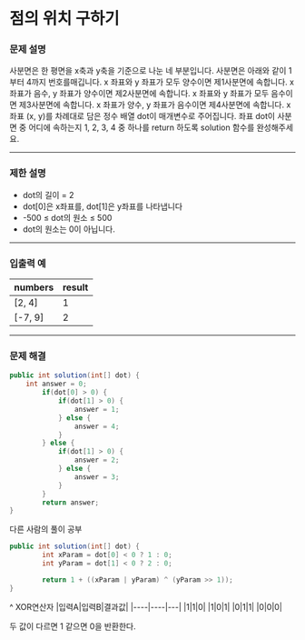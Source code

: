점의 위치 구하기
===
### 문제 설명
사분면은 한 평면을 x축과 y축을 기준으로 나눈 네 부분입니다. 사분면은 아래와 같이 1부터 4까지 번호를매깁니다.
x 좌표와 y 좌표가 모두 양수이면 제1사분면에 속합니다.
x 좌표가 음수, y 좌표가 양수이면 제2사분면에 속합니다.
x 좌표와 y 좌표가 모두 음수이면 제3사분면에 속합니다.
x 좌표가 양수, y 좌표가 음수이면 제4사분면에 속합니다.
x 좌표 (x, y)를 차례대로 담은 정수 배열 dot이 매개변수로 주어집니다. 좌표 dot이 사분면 중 어디에 속하는지 1, 2, 3, 4 중 하나를 return 하도록 solution 함수를 완성해주세요.
- - -

### 제한 설명
* dot의 길이 = 2
* dot[0]은 x좌표를, dot[1]은 y좌표를 나타냅니다
* -500 ≤ dot의 원소 ≤ 500
* dot의 원소는 0이 아닙니다.
- - -

### 입출력 예
|numbers|result|
|----|----|
|[2, 4]|1|
|[-7, 9]|2|
- - - 

### 문제 해결
```java
public int solution(int[] dot) {
    int answer = 0;
        if(dot[0] > 0) {
            if(dot[1] > 0) {
                answer = 1;
            } else {
                answer = 4;
            }
        } else {
            if(dot[1] > 0) {
                answer = 2;
            } else {
                answer = 3;
            }
        }
        return answer;
}
```
다른 사람의 풀이 공부
```java
public int solution(int[] dot) {
        int xParam = dot[0] < 0 ? 1 : 0;
        int yParam = dot[1] < 0 ? 2 : 0;

        return 1 + ((xParam | yParam) ^ (yParam >> 1));
}
```
^ XOR연산자 
|입력A|입력B|결과값|
|----|----|---|
|1|1|0|
|1|0|1|
|0|1|1|
|0|0|0|

두 값이 다르면 1 같으면 0을 반환한다.  


